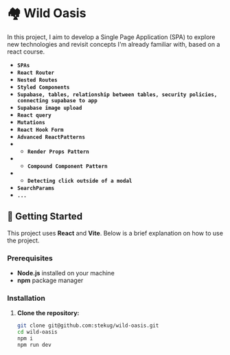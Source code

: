 # 🏘️ Wild Oasis

In this project, I aim to develop a Single Page Application (SPA) to explore new technologies and revisit concepts I'm already familiar with, based on a react course.

- **`SPAs`**
- **`React Router`**
- **`Nested Routes`**
- **`Styled Components`**
- **`Supabase, tables, relationship between tables, security policies, connecting supabase to app`**
- **`Supabase image upload`**
- **`React query`**
- **`Mutations`**
- **`React Hook Form`**
- **`Advanced ReactPatterns`**
- - **`Render Props Pattern`**
- - **`Compound Component Pattern`**
- - **`Detecting click outside of a modal`**
- **`SearchParams`**
- **`...`**

## 🚀 Getting Started

This project uses **React** and **Vite**. Below is a brief explanation on how to use the project.

### Prerequisites

- **Node.js** installed on your machine
- **npm** package manager

### Installation

1. **Clone the repository:**

   ```bash
   git clone git@github.com:stekug/wild-oasis.git
   cd wild-oasis
   npm i
   npm run dev
   ```
